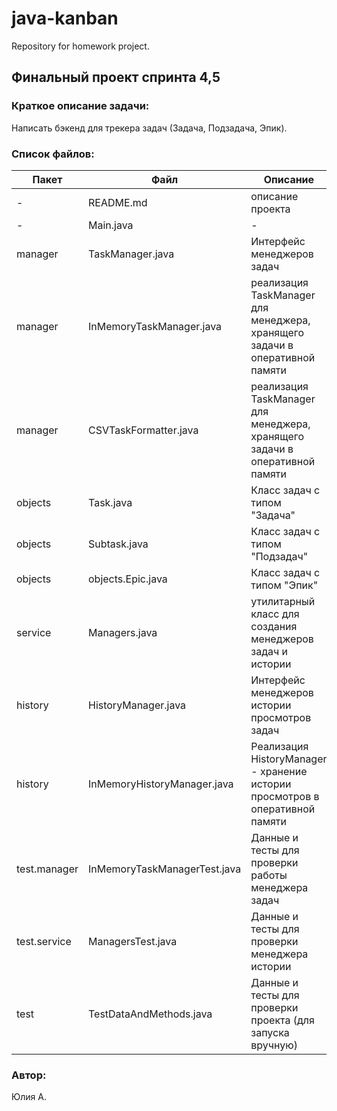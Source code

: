 
# java-kanban
Repository for homework project.

## Финальный проект спринта 4,5

### Краткое описание задачи:
Написать бэкенд для трекера задач (Задача, Подзадача, Эпик).

### Список файлов:

| Пакет        |Файл | Описание                                                                     |
|--------------|--|------------------------------------------------------------------------------|
| -            |README.md  | описание проекта                                                             |
| -            |Main.java | -                                                                            || enums        |TaskStatus.java | Список возможных статусов задач                                              |
| manager      |TaskManager.java | Интерфейс менеджеров задач                                                   |
| manager      |InMemoryTaskManager.java | реализация TaskManager для менеджера, хранящего задачи в оперативной памяти  |
| manager      |CSVTaskFormatter.java | реализация TaskManager для менеджера, хранящего задачи в оперативной памяти  |
| objects      | Task.java | Класс задач с типом "Задача"                                                 |
| objects      |Subtask.java  | Класс задач с типом "Подзадач"                                               |
| objects      |objects.Epic.java | Класс задач с типом "Эпик"                                                   |
| service      |Managers.java  | утилитарный класс для создания менеджеров задач и истории                    |
| history      |HistoryManager.java | Интерфейс менеджеров истории просмотров задач                                |
| history      |InMemoryHistoryManager.java | Реализация HistoryManager - хранение истории просмотров в оперативной памяти |
| test.manager |InMemoryTaskManagerTest.java | Данные и тесты для проверки работы менеджера задач     |
| test.service |ManagersTest.java | Данные и тесты для проверки менеджера истории          |
| test         |TestDataAndMethods.java | Данные и тесты для проверки проекта (для запуска вручную)                    |



### Автор:
Юлия А.